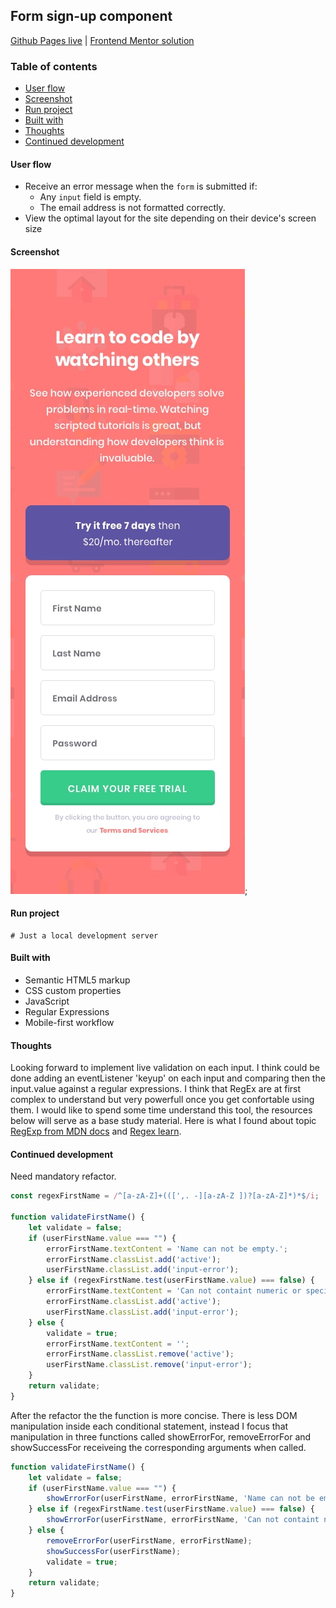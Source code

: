 ## Form sign-up component
[Github Pages live](https://alexcumplido.github.io/frontend-mentor/form-validation/) | [Frontend Mentor solution](https://www.frontendmentor.io/profile/alexcumplido)

### Table of contents
- [User flow](#user-flow)
- [Screenshot](#screenshot)
- [Run project](#run-project)
- [Built with](#built-with)
- [Thoughts](#thoughts)
- [Continued development](#continued-development)

#### User flow
- Receive an error message when the `form` is submitted if:
  - Any `input` field is empty. 
  - The email address is not formatted correctly.
- View the optimal layout for the site depending on their device's screen size

#### Screenshot
![Mobile preview](./design/mobile-design.jpg);

#### Run project
```
# Just a local development server
```

#### Built with
- Semantic HTML5 markup
- CSS custom properties
- JavaScript
- Regular Expressions
- Mobile-first workflow

#### Thoughts
Looking forward to implement live validation on each input. I think could be done adding an eventListener 'keyup' on each input and comparing then the input.value against a regular expressions. I think that RegEx are at first complex to understand but very powerfull once you get confortable using them. I would like to spend some time understand this tool, the resources below will serve as a base study material. Here is what I found about topic [RegExp from MDN docs](https://developer.mozilla.org/en-US/docs/Web/JavaScript/Guide/Regular_Expressions)
and [Regex learn](https://regexlearn.com/).

#### Continued development
Need mandatory refactor.
```js
const regexFirstName = /^[a-zA-Z]+(([',. -][a-zA-Z ])?[a-zA-Z]*)*$/i;

function validateFirstName() {
    let validate = false;
    if (userFirstName.value === "") {
        errorFirstName.textContent = 'Name can not be empty.';
        errorFirstName.classList.add('active');
        userFirstName.classList.add('input-error');
    } else if (regexFirstName.test(userFirstName.value) === false) {
        errorFirstName.textContent = 'Can not containt numeric or special values.';
        errorFirstName.classList.add('active');
        userFirstName.classList.add('input-error');
    } else {
        validate = true;
        errorFirstName.textContent = '';
        errorFirstName.classList.remove('active');
        userFirstName.classList.remove('input-error');
    }
    return validate;
}
```
After the refactor the the function is more concise. There is less DOM manipulation inside each conditional statement, instead I focus that manipulation in three functions called showErrorFor, removeErrorFor and showSuccessFor receiveing the corresponding arguments when called.

```js
function validateFirstName() {
    let validate = false;
    if (userFirstName.value === "") {
        showErrorFor(userFirstName, errorFirstName, 'Name can not be empty.');
    } else if (regexFirstName.test(userFirstName.value) === false) {
        showErrorFor(userFirstName, errorFirstName, 'Can not containt numeric or special values.');
    } else {
        removeErrorFor(userFirstName, errorFirstName);
        showSuccessFor(userFirstName);
        validate = true;
    }
    return validate;
}
```